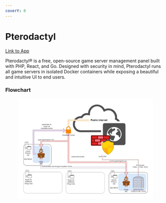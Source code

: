 ```yaml
---
coverY: 0
---
```


# Pterodactyl

[Link to App](https://panel.agamersgrind.com)

Pterodactyl® is a free, open-source game server management panel built with PHP, React, and Go. Designed with security in mind, Pterodactyl runs all game servers in isolated Docker containers while exposing a beautiful and intuitive UI to end users.

### Flowchart

<figure><img src="../../.gitbook/assets/pterodactyl.jpg" alt=""><figcaption></figcaption></figure>
